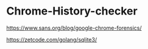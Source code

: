 # Chrome-History-checker

https://www.sans.org/blog/google-chrome-forensics/

https://zetcode.com/golang/sqlite3/
